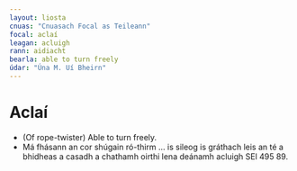 ```yaml
---
layout: liosta
cnuas: "Cnuasach Focal as Teileann"
focal: aclaí
leagan: acluigh
rann: aidiacht
bearla: able to turn freely
údar: "Úna M. Uí Bheirn"
---
```


# Aclaí

* (Of rope-twister) Able to turn freely.
* Má fhásann an cor shúgain ró-thirm ... is sileog is gráthach leis an té a bhidheas a casadh a chathamh oirthi lena deánamh acluigh SEl 495 89.
